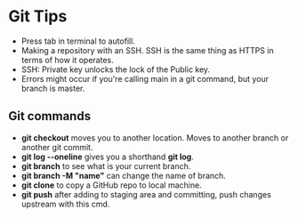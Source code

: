 # Git Tips

- Press tab in terminal to autofill.
- Making a repository with an SSH. SSH is the same thing as HTTPS in terms of how it operates.
- SSH: Private key unlocks the lock of the Public key.
- Errors might occur if you're calling main in a git command, but your branch is master.

## Git commands

- **git checkout** moves you to another location. Moves to another branch or another git commit.
- **git log --oneline** gives you a shorthand **git log**.
- **git branch** to see what is your current branch.
- **git branch -M "name"** can change the name of branch.
- **git clone** to copy a GitHub repo to local machine.
- **git push** after adding to staging area and committing, push changes upstream with this cmd.